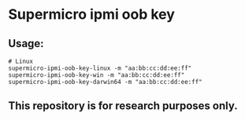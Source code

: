 # Supermicro ipmi oob key

## Usage:

``` shell
# Linux
supermicro-ipmi-oob-key-linux -m "aa:bb:cc:dd:ee:ff"
supermicro-ipmi-oob-key-win -m "aa:bb:cc:dd:ee:ff"
supermicro-ipmi-oob-key-darwin64 -m "aa:bb:cc:dd:ee:ff"
```

## This repository is for research purposes only.